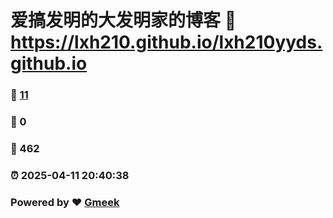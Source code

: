 # 爱搞发明的大发明家的博客 :link: https://lxh210.github.io/lxh210yyds.github.io 
### :page_facing_up: [11](https://lxh210.github.io/lxh210yyds.github.io/tag.html) 
### :speech_balloon: 0 
### :hibiscus: 462 
### :alarm_clock: 2025-04-11 20:40:38 
### Powered by :heart: [Gmeek](https://github.com/Meekdai/Gmeek)
